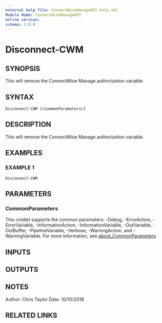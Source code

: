 ```yaml
---
external help file: ConnectWiseManageAPI-help.xml
Module Name: ConnectWiseManageAPI
online version:
schema: 2.0.0
---
```


# Disconnect-CWM

## SYNOPSIS
This will remove the ConnectWise Manage authorization variable.

## SYNTAX

```
Disconnect-CWM [<CommonParameters>]
```

## DESCRIPTION
This will remove the ConnectWise Manage authorization variable.

## EXAMPLES

### EXAMPLE 1
```
Disconnect-CWM
```

## PARAMETERS

### CommonParameters
This cmdlet supports the common parameters: -Debug, -ErrorAction, -ErrorVariable, -InformationAction, -InformationVariable, -OutVariable, -OutBuffer, -PipelineVariable, -Verbose, -WarningAction, and -WarningVariable. For more information, see [about_CommonParameters](http://go.microsoft.com/fwlink/?LinkID=113216).

## INPUTS

## OUTPUTS

## NOTES
Author: Chris Taylor Date: 10/10/2018

## RELATED LINKS
